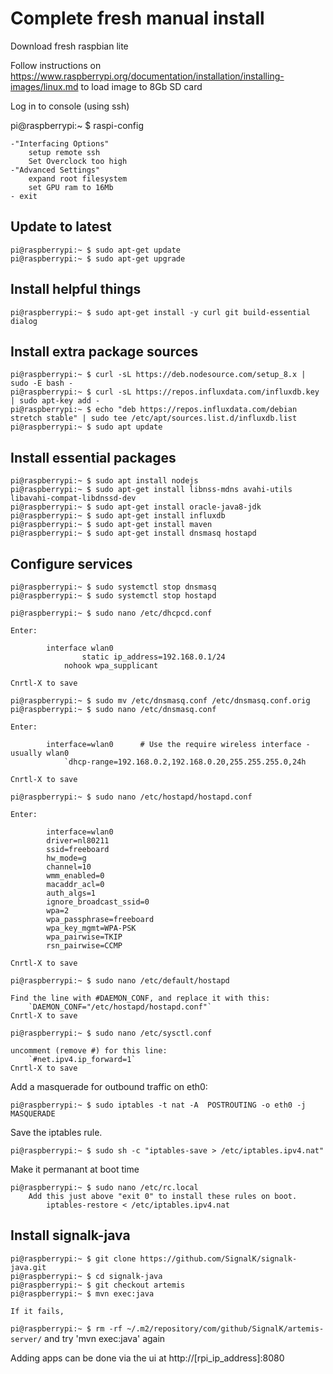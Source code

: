 Complete fresh manual install
=============================

Download fresh raspbian lite

Follow instructions on https://www.raspberrypi.org/documentation/installation/installing-images/linux.md to load image to 8Gb SD card

Log in to console (using ssh)

pi@raspberrypi:~ $ raspi-config

	-"Interfacing Options" 
		setup remote ssh
		Set Overclock too high
	-"Advanced Settings"
		expand root filesystem
		set GPU ram to 16Mb
	- exit
	
Update to latest
----------------
```
pi@raspberrypi:~ $ sudo apt-get update
pi@raspberrypi:~ $ sudo apt-get upgrade
```

Install helpful things
----------------------
```
pi@raspberrypi:~ $ sudo apt-get install -y curl git build-essential dialog
```

Install extra package sources
--------------------------
```
pi@raspberrypi:~ $ curl -sL https://deb.nodesource.com/setup_8.x | sudo -E bash -
pi@raspberrypi:~ $ curl -sL https://repos.influxdata.com/influxdb.key | sudo apt-key add -
pi@raspberrypi:~ $ echo "deb https://repos.influxdata.com/debian stretch stable" | sudo tee /etc/apt/sources.list.d/influxdb.list
pi@raspberrypi:~ $ sudo apt update
```

Install essential packages
--------------------------
```
pi@raspberrypi:~ $ sudo apt install nodejs
pi@raspberrypi:~ $ sudo apt-get install libnss-mdns avahi-utils libavahi-compat-libdnssd-dev
pi@raspberrypi:~ $ sudo apt-get install oracle-java8-jdk
pi@raspberrypi:~ $ sudo apt-get install influxdb
pi@raspberrypi:~ $ sudo apt-get install maven
pi@raspberrypi:~ $ sudo apt-get install dnsmasq hostapd
```
Configure services
------------------
```
pi@raspberrypi:~ $ sudo systemctl stop dnsmasq
pi@raspberrypi:~ $ sudo systemctl stop hostapd

pi@raspberrypi:~ $ sudo nano /etc/dhcpcd.conf
```
	Enter:
```
		interface wlan0
				static ip_address=192.168.0.1/24
			nohook wpa_supplicant
```
	Cnrtl-X to save
```
pi@raspberrypi:~ $ sudo mv /etc/dnsmasq.conf /etc/dnsmasq.conf.orig  
pi@raspberrypi:~ $ sudo nano /etc/dnsmasq.conf
```
	Enter:
```
		interface=wlan0      # Use the require wireless interface - usually wlan0
			`dhcp-range=192.168.0.2,192.168.0.20,255.255.255.0,24h
```
	Cnrtl-X to save
```
pi@raspberrypi:~ $ sudo nano /etc/hostapd/hostapd.conf
```
	Enter:
```
		interface=wlan0
		driver=nl80211
		ssid=freeboard
		hw_mode=g
		channel=10
		wmm_enabled=0
		macaddr_acl=0
		auth_algs=1
		ignore_broadcast_ssid=0
		wpa=2
		wpa_passphrase=freeboard
		wpa_key_mgmt=WPA-PSK
		wpa_pairwise=TKIP
		rsn_pairwise=CCMP
```
	Cnrtl-X to save
```
pi@raspberrypi:~ $ sudo nano /etc/default/hostapd
```
	Find the line with #DAEMON_CONF, and replace it with this:
		`DAEMON_CONF="/etc/hostapd/hostapd.conf"`
	Cnrtl-X to save
```
pi@raspberrypi:~ $ sudo nano /etc/sysctl.conf 
```
	uncomment (remove #) for this line:
		`#net.ipv4.ip_forward=1`
	Cnrtl-X to save

Add a masquerade for outbound traffic on eth0:
```
pi@raspberrypi:~ $ sudo iptables -t nat -A  POSTROUTING -o eth0 -j MASQUERADE
```
Save the iptables rule.
```
pi@raspberrypi:~ $ sudo sh -c "iptables-save > /etc/iptables.ipv4.nat"
```
Make it permanant at boot time
```
pi@raspberrypi:~ $ sudo nano /etc/rc.local
	Add this just above "exit 0" to install these rules on boot.
		iptables-restore < /etc/iptables.ipv4.nat
```
Install signalk-java
--------------------
```
pi@raspberrypi:~ $ git clone https://github.com/SignalK/signalk-java.git
pi@raspberrypi:~ $ cd signalk-java
pi@raspberrypi:~ $ git checkout artemis
pi@raspberrypi:~ $ mvn exec:java
```
	If it fails,
  `pi@raspberrypi:~ $ rm -rf ~/.m2/repository/com/github/SignalK/artemis-server/`
	and try 'mvn exec:java' again

Adding apps can be done via the ui at http://[rpi_ip_address]:8080
